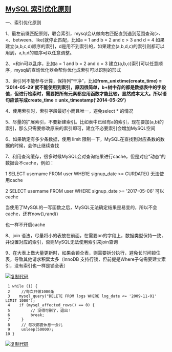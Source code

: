 ## [MySQL 索引优化原则](https://www.cnblogs.com/hepingqingfeng/p/7553428.html)

一、索引优化原则

1、最左前缀匹配原则，联合索引，mysql会从做向右匹配直到遇到范围查询(>、<、between、like)就停止匹配，比如a = 1 and b = 2 and c > 3 and d = 4 如果建立(a,b,c,d)顺序的索引，d是用不到索引的，如果建立(a,b,d,c)的索引则都可以用到，a,b,d的顺序可以任意调整。

 

2、=和in可以乱序，比如a = 1 and b = 2 and c = 3 建立(a,b,c)索引可以任意顺序，mysql的查询优化器会帮你优化成索引可以识别的形式

 

3、索引列不能参与计算，保持列“干净”，比如**from_unixtime(create_time) = ’2014-05-29’**就不能使用到索引，原因很简单，b+树中存的都是数据表中的字段值，但进行检索时，需要把所有元素都应用函数才能比较，显然成本太大。所以语句应该写成**create_time = unix_timestamp(’2014-05-29’)**

 

4、使用索引时，索引字段最好小而且唯一，避免select * 的情况

 

5、尽量的扩展索引，不要新建索引。比如表中已经有a的索引，现在要加(a,b)的索引，那么只需要修改原来的索引即可，建立不必要索引会增加MySQL空间

 

6、如果确定有多少条数据，使用 limit 限制一下，MySQL在查找到对应条数的数据的时候，会停止继续查找

 

7、利用查询缓存，很多时候MySQL会对查询结果进行cache，但是对应“动态”的数据会不cache，例如：

 

1 SELECT username FROM user WHERE signup_date >= CURDATE() 无法使用cache

2 SELECT username FROM user WHERE signup_date >= '2017-05-06' 可以cache 

 

当使用了MySQL的一写函数之后，MySQL无法确定结果是易变的，所以不会cache，还有now(),rand()

也一样不开启cache

 

8、join 语法，尽量将小的表放在前面，在需要on的字段上，数据类型保持一致，并设置对应的索引，否则MySQL无法使用索引来join查询

 

9、在大表上做大量更新时，如果会锁全表，则需要拆分执行，避免长时间锁住表，导致其他请求积累太多（InnoDB 支持行锁，但前提是Where子句需要建立索引，没有索引也一样是锁全表）

[![复制代码](https://common.cnblogs.com/images/copycode.gif)](javascript:void(0);)

```
 1 while (1) {
 2     //每次只做1000条
 3    mysql_query("DELETE FROM logs WHERE log_date <= '2009-11-01' LIMIT 1000");
 4    if (mysql_affected_rows() == 0) {
 5         // 没得可删了，退出！
 6         break;
 7     }
 8     // 每次都要休息一会儿
 9     usleep(50000);
10 }
```

[![复制代码](https://common.cnblogs.com/images/copycode.gif)](javascript:void(0);)